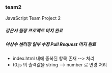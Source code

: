 ### team2

JavaScript Team Project 2

##### 강은서 팀장 프로젝트 머지 완료

##### 여상수 센터장 일부 수정 Pull Request 머지 완료
* index.html 내에 중복된 항목 존재 --> 처리
* t0.js 의 출력값을 string --> number 로 변경 처리
